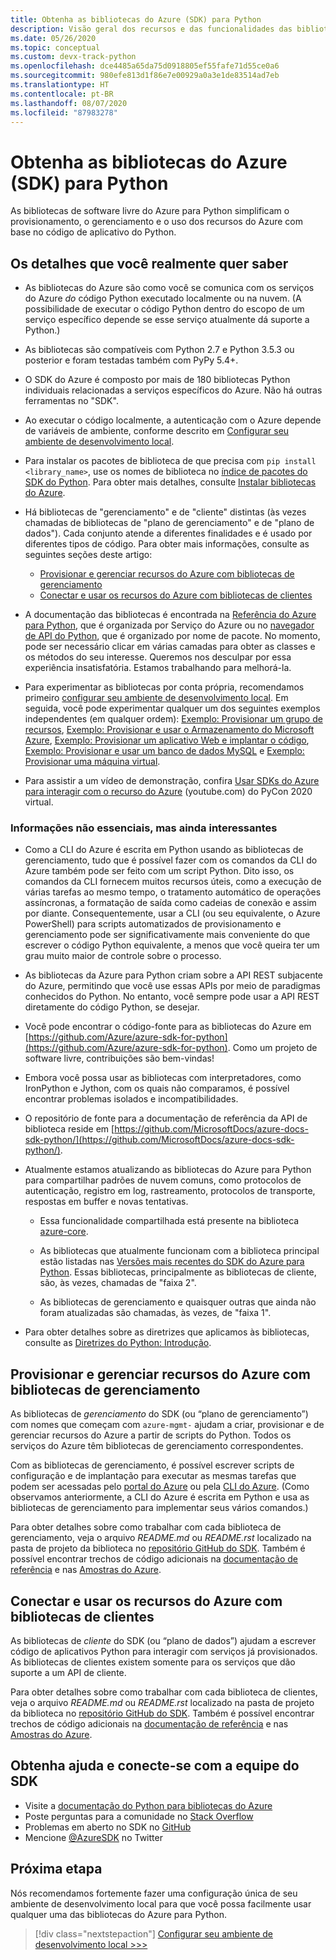 ```yaml
---
title: Obtenha as bibliotecas do Azure (SDK) para Python
description: Visão geral dos recursos e das funcionalidades das bibliotecas do Azure para Python que ajudam os desenvolvedores a serem mais produtivos ao provisionar, usar e gerenciar recursos do Azure.
ms.date: 05/26/2020
ms.topic: conceptual
ms.custom: devx-track-python
ms.openlocfilehash: dce4485a65da75d0918805ef55fafe71d55ce0a6
ms.sourcegitcommit: 980efe813d1f86e7e00929a0a3e1de83514ad7eb
ms.translationtype: HT
ms.contentlocale: pt-BR
ms.lasthandoff: 08/07/2020
ms.locfileid: "87983278"
---
```

# <a name="use-the-azure-libraries-sdk-for-python"></a>Obtenha as bibliotecas do Azure (SDK) para Python

As bibliotecas de software livre do Azure para Python simplificam o provisionamento, o gerenciamento e o uso dos recursos do Azure com base no código de aplicativo do Python.

## <a name="the-details-you-really-want-to-know"></a>Os detalhes que você realmente quer saber

- As bibliotecas do Azure são como você se comunica com os serviços do Azure *do* código Python executado localmente ou na nuvem. (A possibilidade de executar o código Python dentro do escopo de um serviço específico depende se esse serviço atualmente dá suporte a Python.)

- As bibliotecas são compatíveis com Python 2.7 e Python 3.5.3 ou posterior e foram testadas também com PyPy 5.4+.

- O SDK do Azure é composto por mais de 180 bibliotecas Python individuais relacionadas a serviços específicos do Azure. Não há outras ferramentas no "SDK".

- Ao executar o código localmente, a autenticação com o Azure depende de variáveis de ambiente, conforme descrito em [Configurar seu ambiente de desenvolvimento local](configure-local-development-environment.md). 

- Para instalar os pacotes de biblioteca de que precisa com `pip install <library_name>`, use os nomes de biblioteca no [índice de pacotes do SDK do Python](azure-sdk-library-package-index.md). Para obter mais detalhes, consulte [Instalar bibliotecas do Azure](azure-sdk-install.md).

- Há bibliotecas de "gerenciamento" e de "cliente" distintas (às vezes chamadas de bibliotecas de "plano de gerenciamento" e de "plano de dados"). Cada conjunto atende a diferentes finalidades e é usado por diferentes tipos de código. Para obter mais informações, consulte as seguintes seções deste artigo:
  - [Provisionar e gerenciar recursos do Azure com bibliotecas de gerenciamento](#provision-and-manage-azure-resources-with-management-libraries)
  - [Conectar e usar os recursos do Azure com bibliotecas de clientes](#connect-to-and-use-azure-resources-with-client-libraries)

- A documentação das bibliotecas é encontrada na [Referência do Azure para Python](/python/api/overview/azure/?view=azure-python), que é organizada por Serviço do Azure ou no [navegador de API do Python](/python/api/?view=azure-python), que é organizado por nome de pacote. No momento, pode ser necessário clicar em várias camadas para obter as classes e os métodos do seu interesse. Queremos nos desculpar por essa experiência insatisfatória. Estamos trabalhando para melhorá-la.

- Para experimentar as bibliotecas por conta própria, recomendamos primeiro [configurar seu ambiente de desenvolvimento local](configure-local-development-environment.md). Em seguida, você pode experimentar qualquer um dos seguintes exemplos independentes (em qualquer ordem): [Exemplo: Provisionar um grupo de recursos](azure-sdk-example-resource-group.md), [Exemplo: Provisionar e usar o Armazenamento do Microsoft Azure](azure-sdk-example-storage.md), [Exemplo: Provisionar um aplicativo Web e implantar o código](azure-sdk-example-web-app.md), [Exemplo: Provisionar e usar um banco de dados MySQL](azure-sdk-example-database.md) e [Exemplo: Provisionar uma máquina virtual](azure-sdk-example-virtual-machines.md).

- Para assistir a um vídeo de demonstração, confira <a href="https://www.youtube.com/watch?v=M1pVxItg2Mg&feature=youtu.be&ocid=AID3006292" target="_blank">Usar SDKs do Azure para interagir com o recurso do Azure</a> (youtube.com) do PyCon 2020 virtual.

### <a name="non-essential-but-still-interesting-details"></a>Informações não essenciais, mas ainda interessantes

- Como a CLI do Azure é escrita em Python usando as bibliotecas de gerenciamento, tudo que é possível fazer com os comandos da CLI do Azure também pode ser feito com um script Python. Dito isso, os comandos da CLI fornecem muitos recursos úteis, como a execução de várias tarefas ao mesmo tempo, o tratamento automático de operações assíncronas, a formatação de saída como cadeias de conexão e assim por diante. Consequentemente, usar a CLI (ou seu equivalente, o Azure PowerShell) para scripts automatizados de provisionamento e gerenciamento pode ser significativamente mais conveniente do que escrever o código Python equivalente, a menos que você queira ter um grau muito maior de controle sobre o processo.

- As bibliotecas da Azure para Python criam sobre a API REST subjacente do Azure, permitindo que você use essas APIs por meio de paradigmas conhecidos do Python. No entanto, você sempre pode usar a API REST diretamente do código Python, se desejar.

- Você pode encontrar o código-fonte para as bibliotecas do Azure em [https://github.com/Azure/azure-sdk-for-python](https://github.com/Azure/azure-sdk-for-python). Como um projeto de software livre, contribuições são bem-vindas!

- Embora você possa usar as bibliotecas com interpretadores, como IronPython e Jython, com os quais não comparamos, é possível encontrar problemas isolados e incompatibilidades.

- O repositório de fonte para a documentação de referência da API de biblioteca reside em [https://github.com/MicrosoftDocs/azure-docs-sdk-python/](https://github.com/MicrosoftDocs/azure-docs-sdk-python/).

- Atualmente estamos atualizando as bibliotecas do Azure para Python para compartilhar padrões de nuvem comuns, como protocolos de autenticação, registro em log, rastreamento, protocolos de transporte, respostas em buffer e novas tentativas.

  - Essa funcionalidade compartilhada está presente na biblioteca [azure-core](https://github.com/Azure/azure-sdk-for-python/tree/master/sdk/core/azure-core).

  - As bibliotecas que atualmente funcionam com a biblioteca principal estão listadas nas [Versões mais recentes do SDK do Azure para Python](azure-sdk-library-package-index.md#libraries-using-azurecore). Essas bibliotecas, principalmente as bibliotecas de cliente, são, às vezes, chamadas de "faixa 2".

  - As bibliotecas de gerenciamento e quaisquer outras que ainda não foram atualizadas são chamadas, às vezes, de "faixa 1".

- Para obter detalhes sobre as diretrizes que aplicamos às bibliotecas, consulte as [Diretrizes do Python: Introdução](https://azure.github.io/azure-sdk/python_introduction.html).

## <a name="provision-and-manage-azure-resources-with-management-libraries"></a>Provisionar e gerenciar recursos do Azure com bibliotecas de gerenciamento

As bibliotecas de *gerenciamento* do SDK (ou “plano de gerenciamento”) com nomes que começam com `azure-mgmt-` ajudam a criar, provisionar e de gerenciar recursos do Azure a partir de scripts do Python. Todos os serviços do Azure têm bibliotecas de gerenciamento correspondentes.

Com as bibliotecas de gerenciamento, é possível escrever scripts de configuração e de implantação para executar as mesmas tarefas que podem ser acessadas pelo [portal do Azure](https://portal.azure.com) ou pela [CLI do Azure](/cli/azure/install-azure-cli). (Como observamos anteriormente, a CLI do Azure é escrita em Python e usa as bibliotecas de gerenciamento para implementar seus vários comandos.)

Para obter detalhes sobre como trabalhar com cada biblioteca de gerenciamento, veja o arquivo *README.md* ou *README.rst* localizado na pasta de projeto da biblioteca no [repositório GitHub do SDK](https://github.com/Azure/azure-sdk-for-python/tree/master/sdk). Também é possível encontrar trechos de código adicionais na [documentação de referência](/python/api?view=azure-python) e nas [Amostras do Azure](https://docs.microsoft.com/samples/browse/?languages=python&products=azure).

## <a name="connect-to-and-use-azure-resources-with-client-libraries"></a>Conectar e usar os recursos do Azure com bibliotecas de clientes

As bibliotecas de *cliente* do SDK (ou “plano de dados”) ajudam a escrever código de aplicativos Python para interagir com serviços já provisionados. As bibliotecas de clientes existem somente para os serviços que dão suporte a um API de cliente.

Para obter detalhes sobre como trabalhar com cada biblioteca de clientes, veja o arquivo *README.md* ou *README.rst* localizado na pasta de projeto da biblioteca no [repositório GitHub do SDK](https://github.com/Azure/azure-sdk-for-python/tree/master/sdk). Também é possível encontrar trechos de código adicionais na [documentação de referência](/python/api?view=azure-python) e nas [Amostras do Azure](https://docs.microsoft.com/samples/browse/?languages=python&products=azure).

## <a name="get-help-and-connect-with-the-sdk-team"></a>Obtenha ajuda e conecte-se com a equipe do SDK

- Visite a [documentação do Python para bibliotecas do Azure](https://aka.ms/python-docs)
- Poste perguntas para a comunidade no [Stack Overflow](https://stackoverflow.com/questions/tagged/azure-sdk-python)
- Problemas em aberto no SDK no [GitHub](https://github.com/Azure/azure-sdk-for-python/issues)
- Mencione [@AzureSDK](https://twitter.com/AzureSdk/) no Twitter

## <a name="next-step"></a>Próxima etapa

Nós recomendamos fortemente fazer uma configuração única de seu ambiente de desenvolvimento local para que você possa facilmente usar qualquer uma das bibliotecas do Azure para Python.

> [!div class="nextstepaction"]
> [Configurar seu ambiente de desenvolvimento local >>>](configure-local-development-environment.md)
